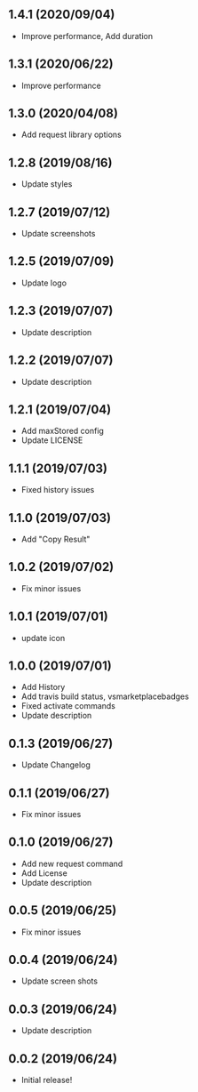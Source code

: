 ## 1.4.1 (2020/09/04)
* Improve performance, Add duration
## 1.3.1 (2020/06/22)
* Improve performance
## 1.3.0 (2020/04/08)
* Add request library options
## 1.2.8 (2019/08/16)
* Update styles
## 1.2.7 (2019/07/12)
* Update screenshots
## 1.2.5 (2019/07/09)
* Update logo
## 1.2.3 (2019/07/07)
* Update description
## 1.2.2 (2019/07/07)
* Update description
## 1.2.1 (2019/07/04)
* Add maxStored config
* Update LICENSE
## 1.1.1 (2019/07/03)
* Fixed history issues
## 1.1.0 (2019/07/03)
* Add "Copy Result"
## 1.0.2 (2019/07/02)
* Fix minor issues
## 1.0.1 (2019/07/01)
* update icon
## 1.0.0 (2019/07/01)
* Add History
* Add travis build status, vsmarketplacebadges
* Fixed activate commands
* Update description
## 0.1.3 (2019/06/27)
* Update Changelog
## 0.1.1 (2019/06/27)
* Fix minor issues
## 0.1.0 (2019/06/27)
* Add new request command
* Add License
* Update description
## 0.0.5 (2019/06/25)
* Fix minor issues
## 0.0.4 (2019/06/24)
* Update screen shots
## 0.0.3 (2019/06/24)
* Update description
## 0.0.2 (2019/06/24)
* Initial release!



